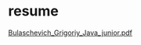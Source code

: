 # resume
[Bulaschevich_Grigoriy_Java_junior.pdf](https://github.com/Gab-ani/resume/files/8693659/Bulaschevich_Grigoriy_Java_junior.pdf)
